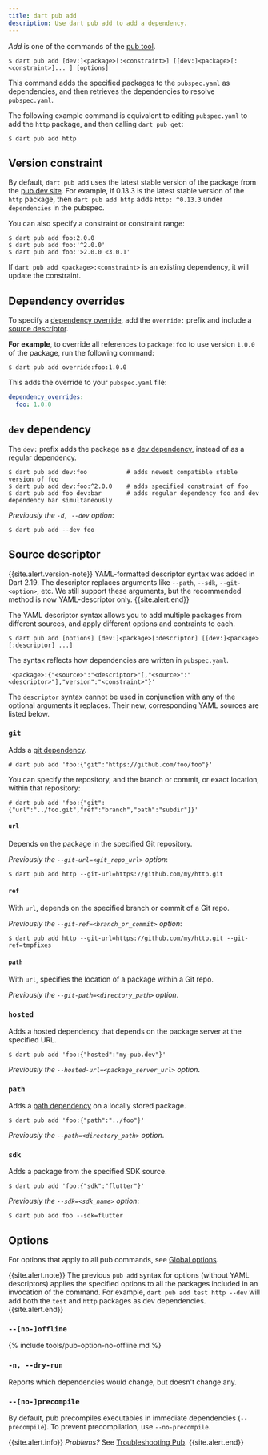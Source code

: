 ```yaml
---
title: dart pub add
description: Use dart pub add to add a dependency.
---
```


_Add_ is one of the commands of the [pub tool](/tools/pub/cmd).

```nocode
$ dart pub add [dev:]<package>[:<constraint>] [[dev:]<package>[:<constraint>]... ] [options]
```

This command adds the specified packages to the `pubspec.yaml` as dependencies,
and then retrieves the dependencies to resolve `pubspec.yaml`.

The following example command is equivalent to
editing `pubspec.yaml` to add the `http` package,
and then calling `dart pub get`:

```terminal
$ dart pub add http
```

## Version constraint

By default, `dart pub add` uses the
latest stable version of the package from the [pub.dev site]({{site.pub}}).
For example, if 0.13.3 is the latest stable version of the `http` package,
then `dart pub add http` adds
`http: ^0.13.3` under `dependencies` in the pubspec.

You can also specify a constraint or constraint range:

```terminal
$ dart pub add foo:2.0.0
$ dart pub add foo:'^2.0.0'
$ dart pub add foo:'>2.0.0 <3.0.1'
```

If `dart pub add <package>:<constraint>` is an existing dependency,
it will update the constraint.

## Dependency overrides

To specify a [dependency override][], add the `override:` prefix and
include a [source descriptor](#source-descriptor).

[dependency override]: /tools/pub/dependencies#dependency-overrides

**For example**, to override all references to `package:foo`
to use version `1.0.0` of the package,
run the following command:

```terminal
$ dart pub add override:foo:1.0.0
```

This adds the override to your `pubspec.yaml` file:

```yaml
dependency_overrides:
  foo: 1.0.0
```

## `dev` dependency

The `dev:` prefix adds the package as a [dev dependency][],
instead of as a regular dependency.

[dev dependency]: /tools/pub/dependencies#dev-dependencies

```terminal
$ dart pub add dev:foo           # adds newest compatible stable version of foo
$ dart pub add dev:foo:^2.0.0    # adds specified constraint of foo
$ dart pub add foo dev:bar       # adds regular dependency foo and dev dependency bar simultaneously
```

_Previously the `-d, --dev` option_:

```terminal
$ dart pub add --dev foo
```

## Source descriptor

{{site.alert.version-note}}
  YAML-formatted descriptor syntax was added in Dart 2.19.
  The descriptor replaces arguments like `--path`, `--sdk`, `--git-<option>`, etc.
  We still support these arguments, but the recommended method is now
  YAML-descriptor only.
{{site.alert.end}}

The YAML descriptor syntax allows you to add multiple packages from different
sources, and apply different options and contraints to each.

```nocode
$ dart pub add [options] [dev:]<package>[:descriptor] [[dev:]<package>[:descriptor] ...]
```

The syntax reflects how dependencies are written in `pubspec.yaml`.

```nocode
'<package>:{"<source>":"<descriptor>"[,"<source>":"<descriptor>"],"version":"<constraint>"}'
```

The `descriptor` syntax cannot be used in conjunction with any of the optional
arguments it replaces. Their new, corresponding YAML sources are listed below.

### `git`

Adds a [git dependency](/tools/pub/dependencies#git-packages).

```terminal
# dart pub add 'foo:{"git":"https://github.com/foo/foo"}'
```

You can specify the repository, and the branch or commit, or exact location,
within that repository:

```terminal
# dart pub add 'foo:{"git":{"url":"../foo.git","ref":"branch","path":"subdir"}}'
```

#### `url`

Depends on the package in the specified Git repository.

_Previously the `--git-url=<git_repo_url>` option_:

```terminal
$ dart pub add http --git-url=https://github.com/my/http.git
```

#### `ref`

With `url`, depends on the specified branch or commit of a Git repo.

_Previously the `--git-ref=<branch_or_commit>` option_:

```terminal
$ dart pub add http --git-url=https://github.com/my/http.git --git-ref=tmpfixes
```

#### `path`

With `url`, specifies the location of a package within a Git repo.

_Previously the `--git-path=<directory_path>` option_.

### `hosted`

Adds a hosted dependency that depends on
the package server at the specified URL.

```terminal
$ dart pub add 'foo:{"hosted":"my-pub.dev"}'
```

_Previously the `--hosted-url=<package_server_url>` option_.

### `path`

Adds a [path dependency]() on a locally stored package.

```terminal
$ dart pub add 'foo:{"path":"../foo"}'
```

_Previously the `--path=<directory_path>` option_.

[path dependency]: /tools/pub/dependencies#path-packages

### `sdk`

Adds a package from the specified SDK source.

```terminal
$ dart pub add 'foo:{"sdk":"flutter"}'
```

_Previously the `--sdk=<sdk_name>` option_:

```terminal
$ dart pub add foo --sdk=flutter
```

## Options

For options that apply to all pub commands, see
[Global options](/tools/pub/cmd#global-options).

{{site.alert.note}}
  The previous `pub add` syntax for options
  (without YAML descriptors) applies the
  specified options to all the packages
  included in an invocation of the command.
  For example, `dart pub add test http --dev`
  will add both the `test` and `http` packages
  as dev dependencies.
{{site.alert.end}}

### `--[no-]offline`

{% include tools/pub-option-no-offline.md %}

### `-n, --dry-run`

Reports which dependencies would change,
but doesn't change any.

### `--[no-]precompile`

By default, pub precompiles executables
in immediate dependencies (`--precompile`).
To prevent precompilation, use `--no-precompile`.

{{site.alert.info}}
  *Problems?*
  See [Troubleshooting Pub](/tools/pub/troubleshoot).
{{site.alert.end}}
